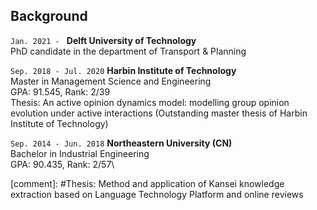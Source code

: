 ## Background

`Jan. 2021 - `
__Delft University of Technology__\
PhD candidate in the department of Transport & Planning

`Sep. 2018 - Jul. 2020`
__Harbin Institute of Technology__\
Master in Management Science and Engineering\
GPA: 91.545, Rank: 2/39\
Thesis: An active opinion dynamics model: modelling group opinion evolution under active interactions (Outstanding master thesis of Harbin Institute of Technology)

`Sep. 2014 - Jun. 2018`
__Northeastern University (CN)__\
Bachelor in Industrial Engineering\
GPA: 90.435, Rank: 2/57\

[comment]: #Thesis: Method and application of Kansei knowledge extraction based on Language Technology Platform and online reviews
